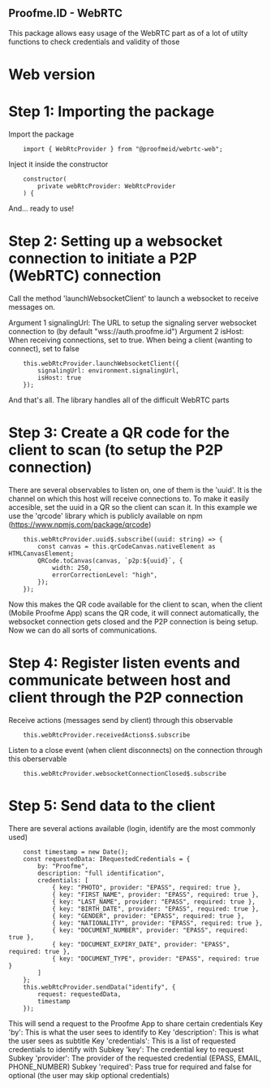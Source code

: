 ## Proofme.ID - WebRTC

This package allows easy usage of the WebRTC part as of a lot of utilty functions to check credentials and validity of those

# Web version

# Step 1: Importing the package

Import the package

```
    import { WebRtcProvider } from "@proofmeid/webrtc-web";
```

Inject it inside the constructor

```
    constructor(
        private webRtcProvider: WebRtcProvider
    ) {
```

And... ready to use!

# Step 2: Setting up a websocket connection to initiate a P2P (WebRTC) connection

Call the method 'launchWebsocketClient' to launch a websocket to receive messages on. 

Argument 1 signalingUrl: The URL to setup the signaling server websocket connection to (by default "wss://auth.proofme.id")
Argument 2 isHost: When receiving connections, set to true. When being a client (wanting to connect), set to false

```
    this.webRtcProvider.launchWebsocketClient({
        signalingUrl: environment.signalingUrl,
        isHost: true
    });
```

And that's all. The library handles all of the difficult WebRTC parts

# Step 3: Create a QR code for the client to scan (to setup the P2P connection)

There are several observables to listen on, one of them is the 'uuid'. It is the channel on which this host will receive connections to. To make it easily accesible, set the uuid in a QR so the client can scan it. In this example we use the 'qrcode' library which is publicly available on npm (https://www.npmjs.com/package/qrcode)

```
    this.webRtcProvider.uuid$.subscribe((uuid: string) => {
        const canvas = this.qrCodeCanvas.nativeElement as HTMLCanvasElement;
        QRCode.toCanvas(canvas, `p2p:${uuid}`, {
            width: 250,
            errorCorrectionLevel: "high",
        });
    });
```

Now this makes the QR code available for the client to scan, when the client (Mobile Proofme App) scans the QR code, it will connect automatically, the websocket connection gets closed and the P2P connection is being setup. Now we can do all sorts of communications.

# Step 4: Register listen events and communicate between host and client through the P2P connection

Receive actions (messages send by client) through this observable
```
    this.webRtcProvider.receivedActions$.subscribe
```

Listen to a close event (when client disconnects) on the connection through this oberservable
```
    this.webRtcProvider.websocketConnectionClosed$.subscribe
```

# Step 5: Send data to the client

There are several actions available (login, identify are the most commonly used)

```
    const timestamp = new Date();
    const requestedData: IRequestedCredentials = {
        by: "Proofme",
        description: "full identification",
        credentials: [
            { key: "PHOTO", provider: "EPASS", required: true },
            { key: "FIRST_NAME", provider: "EPASS", required: true },
            { key: "LAST_NAME", provider: "EPASS", required: true },
            { key: "BIRTH_DATE", provider: "EPASS", required: true },
            { key: "GENDER", provider: "EPASS", required: true },
            { key: "NATIONALITY", provider: "EPASS", required: true },
            { key: "DOCUMENT_NUMBER", provider: "EPASS", required: true },
            { key: "DOCUMENT_EXPIRY_DATE", provider: "EPASS", required: true },
            { key: "DOCUMENT_TYPE", provider: "EPASS", required: true }
        ]
    };
    this.webRtcProvider.sendData("identify", {
        request: requestedData,
        timestamp
    });
```

This will send a request to the Proofme App to share certain credentials
Key 'by': This is what the user sees to identify to
Key 'description': This is what the user sees as subtitle
Key 'credentials': This is a list of requested credentials to identify with
Subkey 'key': The credential key to request
Subkey 'provider': The provider of the requested credential (EPASS, EMAIL, PHONE_NUMBER)
Subkey 'required': Pass true for required and false for optional (the user may skip optional credentials)

